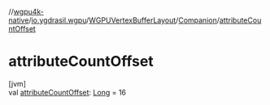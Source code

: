 //[wgpu4k-native](../../../../index.md)/[io.ygdrasil.wgpu](../../index.md)/[WGPUVertexBufferLayout](../index.md)/[Companion](index.md)/[attributeCountOffset](attribute-count-offset.md)

# attributeCountOffset

[jvm]\
val [attributeCountOffset](attribute-count-offset.md): [Long](https://kotlinlang.org/api/core/kotlin-stdlib/kotlin/-long/index.html) = 16